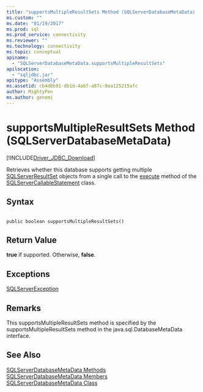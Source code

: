 ```yaml
---
title: "supportsMultipleResultSets Method (SQLServerDatabaseMetaData) | Microsoft Docs"
ms.custom: ""
ms.date: "01/19/2017"
ms.prod: sql
ms.prod_service: connectivity
ms.reviewer: ""
ms.technology: connectivity
ms.topic: conceptual
apiname: 
  - "SQLServerDatabaseMetaData.supportsMultipleResultSets"
apilocation: 
  - "sqljdbc.jar"
apitype: "Assembly"
ms.assetid: cb4d0b91-db1d-4a6f-a87c-8ea125215afc
author: MightyPen
ms.author: genemi
---
```

# supportsMultipleResultSets Method (SQLServerDatabaseMetaData)
[!INCLUDE[Driver_JDBC_Download](../../../includes/driver_jdbc_download.md)]

  Retrieves whether this database supports getting multiple [SQLServerResultSet](../../../connect/jdbc/reference/sqlserverresultset-class.md) objects from a single call to the [execute](../../../connect/jdbc/reference/execute-method.md) method of the [SQLServerCallableStatement](../../../connect/jdbc/reference/sqlservercallablestatement-class.md) class.  
  
## Syntax  
  
```  
  
public boolean supportsMultipleResultSets()  
```  
  
## Return Value  
 **true** if supported. Otherwise, **false**.  
  
## Exceptions  
 [SQLServerException](../../../connect/jdbc/reference/sqlserverexception-class.md)  
  
## Remarks  
 This supportsMultipleResultSets method is specified by the supportsMultipleResultSets method in the java.sql.DatabaseMetaData interface.  
  
## See Also  
 [SQLServerDatabaseMetaData Methods](../../../connect/jdbc/reference/sqlserverdatabasemetadata-methods.md)   
 [SQLServerDatabaseMetaData Members](../../../connect/jdbc/reference/sqlserverdatabasemetadata-members.md)   
 [SQLServerDatabaseMetaData Class](../../../connect/jdbc/reference/sqlserverdatabasemetadata-class.md)  
  
  
